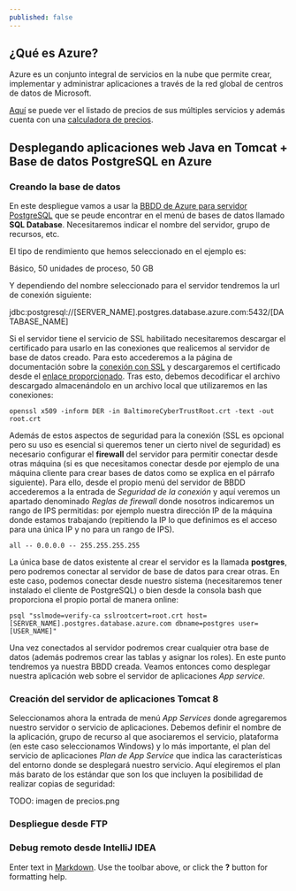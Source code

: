 ```yaml
---
published: false
---
```

## ¿Qué es Azure?

Azure es un conjunto integral de servicios en la nube que permite crear, implementar y administrar aplicaciones a través de la red global de centros de datos de Microsoft.

[Aquí](https://azure.microsoft.com/es-es/pricing/) se puede ver el listado de precios de sus múltiples servicios y además cuenta con una [calculadora de precios](https://azure.microsoft.com/en-us/pricing/calculator/).

## Desplegando aplicaciones web Java en Tomcat + Base de datos PostgreSQL en Azure

### Creando la base de datos

En este despliegue vamos a usar la [BBDD de Azure para servidor PostgreSQL](https://docs.microsoft.com/es-es/azure/postgresql/quickstart-create-server-database-portal) que se peude encontrar en el menú de bases de datos llamado **SQL Database**. Necesitaremos indicar el nombre del servidor, grupo de recursos, etc.

El tipo de rendimiento que hemos seleccionado en el ejemplo es:

Básico, 50 unidades de proceso, 50 GB

Y dependiendo del nombre seleccionado para el servidor tendremos la url de conexión siguiente:

jdbc:postgresql://\[SERVER_NAME\].postgres.database.azure.com:5432/\[DATABASE_NAME\]

Si el servidor tiene el servicio de SSL habilitado necesitaremos descargar el certificado para usarlo en las conexiones que realicemos al servidor de base de datos creado. Para esto accederemos a la página de documentación sobre la [conexión con SSL](https://docs.microsoft.com/es-es/azure/postgresql/concepts-ssl-connection-security) y descargaremos el certificado desde el [enlace proporcionado](https://www.digicert.com/CACerts/BaltimoreCyberTrustRoot.crt). Tras esto, debemos decodificar el archivo descargado almacenándolo en un archivo local que utilizaremos en las conexiones:

```openssl x509 -inform DER -in BaltimoreCyberTrustRoot.crt -text -out root.crt```

Además de estos aspectos de seguridad para la conexión (SSL es opcional pero su uso es esencial si queremos tener un cierto nivel de seguridad) es necesario configurar el **firewall** del servidor para permitir conectar desde otras máquina (si es que necesitamos conectar desde por ejemplo de una máquina cliente para crear bases de datos como se explica en el párrafo siguiente). Para ello, desde el propio menú del servidor de BBDD accederemos a la entrada de _Seguridad de la conexión_ y aquí veremos un apartado denominado _Reglas de firewall_ donde nosotros indicaremos un rango de IPS permitidas: por ejemplo nuestra dirección IP de la máquina donde estamos trabajando (repitiendo la IP lo que definimos es el acceso para una única IP y no para un rango de IPS).

```all -- 0.0.0.0 -- 255.255.255.255```

La única base de datos existente al crear el servidor es la llamada **postgres**, pero podremos conectar al servidor de base de datos para crear otras. En este caso, podemos conectar desde nuestro sistema (necesitaremos tener instalado el cliente de PostgreSQL) o bien desde la consola bash que proporciona el propio portal de manera online:

```psql "sslmode=verify-ca sslrootcert=root.crt host=[SERVER_NAME].postgres.database.azure.com dbname=postgres user=[USER_NAME]"```

Una vez conectados al servidor podremos crear cualquier otra base de datos (además podremos crear las tablas y asignar los roles). En este punto tendremos ya nuestra BBDD creada. Veamos entonces como desplegar nuestra aplicación web sobre el servidor de aplicaciones _App service_.

### Creación del servidor de aplicaciones Tomcat 8

Seleccionamos ahora la entrada de menú _App Services_ donde agregaremos nuestro servidor o servicio de aplicaciones. Debemos definir el nombre de la aplicación, grupo de recurso al que asociaremos el servicio, plataforma (en este caso seleccionamos Windows) y lo más importante, el plan del servicio de aplicaciones _Plan de App Service_ que indica las características del entorno donde se desplegará nuestro servicio. Aquí elegiremos el plan más barato de los estándar que son los que incluyen la posibilidad de realizar copias de seguridad:

TODO: imagen de precios.png


### Despliegue desde FTP

### Debug remoto desde IntelliJ IDEA

Enter text in [Markdown](http://daringfireball.net/projects/markdown/). Use the toolbar above, or click the **?** button for formatting help.
